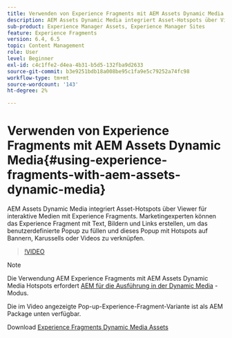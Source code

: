 ```yaml
---
title: Verwenden von Experience Fragments mit AEM Assets Dynamic Media
description: AEM Assets Dynamic Media integriert Asset-Hotspots über Viewer für interaktive Medien mit Experience Fragments. Marketingexperten können das Experience Fragment mit Text, Bildern und Links erstellen, um das benutzerdefinierte Popup zu füllen und dieses Popup mit Hotspots auf Bannern, Karussells oder Videos zu verknüpfen.
sub-product: Experience Manager Assets, Experience Manager Sites
feature: Experience Fragments
version: 6.4, 6.5
topic: Content Management
role: User
level: Beginner
exl-id: c4c1ffe2-d4ea-4b31-b5d5-132fba9d2633
source-git-commit: b3e9251bdb18a008be95c1fa9e5c79252a74fc98
workflow-type: tm+mt
source-wordcount: '143'
ht-degree: 2%

---
```


# Verwenden von Experience Fragments mit AEM Assets Dynamic Media{#using-experience-fragments-with-aem-assets-dynamic-media}

AEM Assets Dynamic Media integriert Asset-Hotspots über Viewer für interaktive Medien mit Experience Fragments. Marketingexperten können das Experience Fragment mit Text, Bildern und Links erstellen, um das benutzerdefinierte Popup zu füllen und dieses Popup mit Hotspots auf Bannern, Karussells oder Videos zu verknüpfen.

>[!VIDEO](https://video.tv.adobe.com/v/22115?quality=12&learn=on)

>[!NOTE]
>
>Die Verwendung AEM Experience Fragments mit AEM Assets Dynamic Media Hotspots erfordert [AEM für die Ausführung in der Dynamic Media](https://experienceleague.adobe.com/docs/?lang=de) -Modus.

Die im Video angezeigte Pop-up-Experience-Fragment-Variante ist als AEM Package unten verfügbar.

Download [Experience Fragments Dynamic Media Assets](assets/experience-fragmentsdynamic-mediaassets-100.zip)
